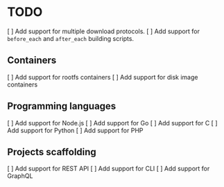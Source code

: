 # TODO

[ ] Add support for multiple download protocols.
[ ] Add support for `before_each` and `after_each` building scripts.

## Containers

[ ] Add support for rootfs containers
[ ] Add support for disk image containers

## Programming languages

[ ] Add support for Node.js
[ ] Add support for Go
[ ] Add support for C
[ ] Add support for Python
[ ] Add support for PHP

## Projects scaffolding

[ ] Add support for REST API
[ ] Add support for CLI
[ ] Add support for GraphQL
